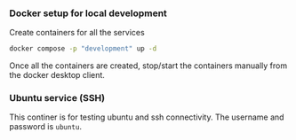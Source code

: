 ### Docker setup for local development

Create containers for all the services
```bash
docker compose -p "development" up -d
```

Once all the containers are created, stop/start the containers manually from the docker desktop client.

### Ubuntu service (SSH)
This continer is for testing ubuntu and ssh connectivity. The username and password is `ubuntu`.
